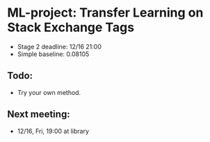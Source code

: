 # ML-project: Transfer Learning on Stack Exchange Tags
- Stage 2 deadline: 12/16 21:00
- Simple baseline: 0.08105

## Todo:
- Try your own method.

## Next meeting:
- 12/16, Fri, 19:00 at library
